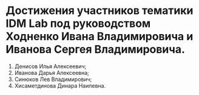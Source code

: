 # Достижения участников тематики IDM Lab под руководством Ходненко Ивана Владимировича и Иванова Сергея Владимировича.

1. Денисов Илья Алексеевич;
2. Иванова Дарья Алексеевна;
3. Синюков Лев Владимирович;
4. Хисаметдинова Динара Наилевна.